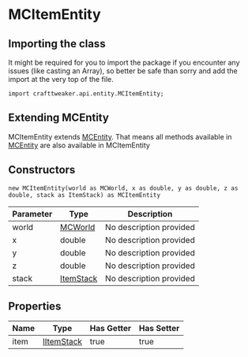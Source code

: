 # MCItemEntity

## Importing the class

It might be required for you to import the package if you encounter any issues (like casting an Array), so better be safe than sorry and add the import at the very top of the file.
```zenscript
import crafttweaker.api.entity.MCItemEntity;
```


## Extending MCEntity

MCItemEntity extends [MCEntity](/vanilla/api/entity/MCEntity). That means all methods available in [MCEntity](/vanilla/api/entity/MCEntity) are also available in MCItemEntity

## Constructors


```zenscript
new MCItemEntity(world as MCWorld, x as double, y as double, z as double, stack as ItemStack) as MCItemEntity
```

| Parameter | Type | Description |
|-----------|------|-------------|
| world | [MCWorld](/vanilla/api/world/MCWorld) | No description provided |
| x | double | No description provided |
| y | double | No description provided |
| z | double | No description provided |
| stack | [ItemStack](/vanilla/api/item/ItemStack) | No description provided |



## Properties

| Name | Type | Has Getter | Has Setter |
|------|------|------------|------------|
| item | [IItemStack](/vanilla/api/items/IItemStack) | true | true |

